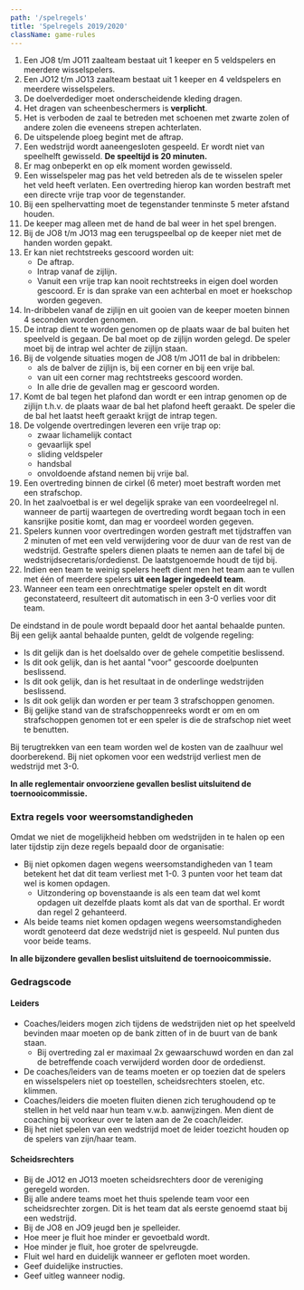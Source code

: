 ```yaml
---
path: '/spelregels'
title: 'Spelregels 2019/2020'
className: game-rules
---
```


1. Een JO8 t/m JO11 zaalteam bestaat uit 1 keeper en 5 veldspelers en meerdere wisselspelers.
2. Een JO12 t/m JO13 zaalteam bestaat uit 1 keeper en 4 veldspelers en meerdere wisselspelers.
3. De doelverdediger moet onderscheidende kleding dragen.
4. Het dragen van scheenbeschermers is **verplicht**.
5. Het is verboden de zaal te betreden met schoenen met zwarte zolen of andere zolen die eveneens strepen achterlaten.
6. De uitspelende ploeg begint met de aftrap.
7. Een wedstrijd wordt aaneengesloten gespeeld. Er wordt niet van speelhelft gewisseld. **De speeltijd is 20 minuten.**
8. Er mag onbeperkt en op elk moment worden gewisseld.
9. Een wisselspeler mag pas het veld betreden als de te wisselen speler het veld heeft verlaten. Een overtreding hierop kan worden bestraft met een directe vrije trap voor de tegenstander.
10. Bij een spelhervatting moet de tegenstander tenminste 5 meter afstand houden.
11. De keeper mag alleen met de hand de bal weer in het spel brengen.
12. Bij de JO8 t/m JO13 mag een terugspeelbal op de keeper niet met de handen worden gepakt.
13. Er kan niet rechtstreeks gescoord worden uit:
    - De aftrap.
    - Intrap vanaf de zijlijn.
    - Vanuit een vrije trap kan nooit rechtstreeks in eigen doel worden gescoord. Er is dan sprake van een achterbal en moet er hoekschop worden gegeven.
14. In-dribbelen vanaf de zijlijn en uit gooien van de keeper moeten binnen 4 seconden worden genomen.
15. De intrap dient te worden genomen op de plaats waar de bal buiten het speelveld is gegaan. De bal moet op de zijlijn worden gelegd. De speler moet bij de intrap wel achter de zijlijn staan.
16. Bij de volgende situaties mogen de JO8 t/m JO11 de bal in dribbelen:
    - als de balver de zijlijn is, bij een corner en bij een vrije bal.
    - van uit een corner mag rechtstreeks gescoord worden.
    - In alle drie de gevallen mag er gescoord worden.
17. Komt de bal tegen het plafond dan wordt er een intrap genomen op de zijlijn t.h.v. de plaats waar de bal het plafond heeft geraakt. De speler die de bal het laatst heeft geraakt krijgt de intrap tegen.
18. De volgende overtredingen leveren een vrije trap op:
    - zwaar lichamelijk contact
    - gevaarlijk spel
    - sliding veldspeler
    - handsbal
    - onvoldoende afstand nemen bij vrije bal.
19. Een overtreding binnen de cirkel (6 meter) moet bestraft worden met een strafschop.
20. In het zaalvoetbal is er wel degelijk sprake van een voordeelregel nl. wanneer de partij waartegen de overtreding wordt begaan toch in een kansrijke positie komt, dan mag er voordeel worden gegeven.
21. Spelers kunnen voor overtredingen worden gestraft met tijdstraffen van 2 minuten of met een veld verwijdering voor de duur van de rest van de wedstrijd. Gestrafte spelers dienen plaats te nemen aan de tafel bij de wedstrijdsecretaris/ordedienst. De laatstgenoemde houdt de tijd bij.
22. Indien een team te weinig spelers heeft dient men het team aan te vullen met één of meerdere spelers **uit een lager ingedeeld team**.
23. Wanneer een team een onrechtmatige speler opstelt en dit wordt geconstateerd, resulteert dit automatisch in een 3-0 verlies voor dit team.

De eindstand in de poule wordt bepaald door het aantal behaalde punten. Bij een gelijk aantal behaalde punten, geldt de volgende regeling:

- Is dit gelijk dan is het doelsaldo over de gehele competitie beslissend.
- Is dit ook gelijk, dan is het aantal &quot;voor&quot; gescoorde doelpunten beslissend.
- Is dit ook gelijk, dan is het resultaat in de onderlinge wedstrijden beslissend.
- Is dit ook gelijk dan worden er per team 3 strafschoppen genomen.
- Bij gelijke stand van de strafschoppenreeks wordt er om en om strafschoppen genomen tot er een speler is die de strafschop niet weet te benutten.

Bij terugtrekken van een team worden wel de kosten van de zaalhuur wel doorberekend. Bij niet opkomen voor een wedstrijd verliest men de wedstrijd met 3-0.

**In alle reglementair onvoorziene gevallen beslist uitsluitend de toernooicommissie.**

### Extra regels voor weersomstandigheden

Omdat we niet de mogelijkheid hebben om wedstrijden in te halen op een later tijdstip zijn deze regels bepaald door de organisatie:

- Bij niet opkomen dagen wegens weersomstandigheden van 1 team betekent het dat dit team verliest met 1-0. 3 punten voor het team dat wel is komen opdagen.
  - Uitzondering op bovenstaande is als een team dat wel komt opdagen uit dezelfde plaats komt als dat van de sporthal. Er wordt dan regel 2 gehanteerd.
- Als beide teams niet komen opdagen wegens weersomstandigheden wordt genoteerd dat deze wedstrijd niet is gespeeld. Nul punten dus voor beide teams.

**In alle bijzondere gevallen beslist uitsluitend de toernooicommissie.**

### Gedragscode

#### Leiders

- Coaches/leiders mogen zich tijdens de wedstrijden niet op het speelveld bevinden maar moeten op de bank zitten of in de buurt van de bank staan.
  - Bij overtreding zal er maximaal 2x gewaarschuwd worden en dan zal de betreffende coach verwijderd worden door de ordedienst.
- De coaches/leiders van de teams moeten er op toezien dat de spelers en wisselspelers niet op toestellen, scheidsrechters stoelen, etc. klimmen.
- Coaches/leiders die moeten fluiten dienen zich terughoudend op te stellen in het veld naar hun team v.w.b. aanwijzingen. Men dient de coaching bij voorkeur over te laten aan de 2e coach/leider.
- Bij het niet spelen van een wedstrijd moet de leider toezicht houden op de spelers van zijn/haar team.

#### Scheidsrechters

- Bij de JO12 en JO13 moeten scheidsrechters door de vereniging geregeld worden.
- Bij alle andere teams moet het thuis spelende team voor een scheidsrechter zorgen. Dit is het team dat als eerste genoemd staat bij een wedstrijd.
- Bij de JO8 en JO9 jeugd ben je spelleider.
- Hoe meer je fluit hoe minder er gevoetbald wordt.
- Hoe minder je fluit, hoe groter de spelvreugde.
- Fluit wel hard en duidelijk wanneer er gefloten moet worden.
- Geef duidelijke instructies.
- Geef uitleg wanneer nodig.
